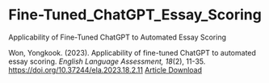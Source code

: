 # Fine-Tuned_ChatGPT_Essay_Scoring
Applicability of Fine-Tuned ChatGPT to Automated Essay Scoring 

Won, Yongkook. (2023). Applicability of fine-tuned ChatGPT to automated essay scoring. *English Language Assessment, 18*(2), 11-35. https://doi.org/10.37244/ela.2023.18.2.11 [Article Download](http://kelta.kr/bbs/board.php?bo_table=articla&wr_id=216)

